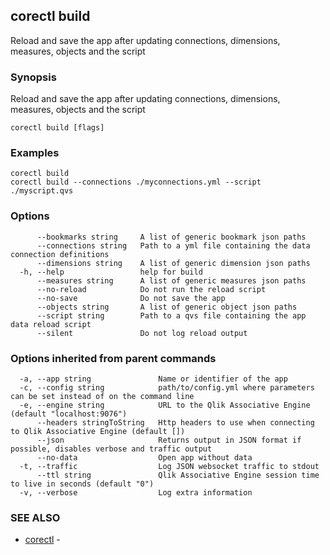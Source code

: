 ## corectl build

Reload and save the app after updating connections, dimensions, measures, objects and the script

### Synopsis

Reload and save the app after updating connections, dimensions, measures, objects and the script

```
corectl build [flags]
```

### Examples

```
corectl build
corectl build --connections ./myconnections.yml --script ./myscript.qvs
```

### Options

```
      --bookmarks string     A list of generic bookmark json paths
      --connections string   Path to a yml file containing the data connection definitions
      --dimensions string    A list of generic dimension json paths
  -h, --help                 help for build
      --measures string      A list of generic measures json paths
      --no-reload            Do not run the reload script
      --no-save              Do not save the app
      --objects string       A list of generic object json paths
      --script string        Path to a qvs file containing the app data reload script
      --silent               Do not log reload output
```

### Options inherited from parent commands

```
  -a, --app string               Name or identifier of the app
  -c, --config string            path/to/config.yml where parameters can be set instead of on the command line
  -e, --engine string            URL to the Qlik Associative Engine (default "localhost:9076")
      --headers stringToString   Http headers to use when connecting to Qlik Associative Engine (default [])
      --json                     Returns output in JSON format if possible, disables verbose and traffic output
      --no-data                  Open app without data
  -t, --traffic                  Log JSON websocket traffic to stdout
      --ttl string               Qlik Associative Engine session time to live in seconds (default "0")
  -v, --verbose                  Log extra information
```

### SEE ALSO

* [corectl](corectl.md)	 - 

